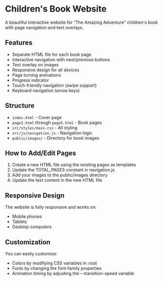 # Children's Book Website

A beautiful interactive website for "The Amazing Adventure" children's book with page navigation and text overlays.

## Features

- Separate HTML file for each book page
- Interactive navigation with next/previous buttons
- Text overlay on images
- Responsive design for all devices
- Page turning animations
- Progress indicator
- Touch-friendly navigation (swipe support)
- Keyboard navigation (arrow keys)

## Structure

- `index.html` - Cover page
- `page1.html` through `page5.html` - Book pages
- `src/styles/main.css` - All styling
- `src/js/navigation.js` - Navigation logic
- `public/images/` - Directory for book images

## How to Add/Edit Pages

1. Create a new HTML file using the existing pages as templates
2. Update the TOTAL_PAGES constant in navigation.js
3. Add your images to the public/images directory
4. Update the text content in the new HTML file

## Responsive Design

The website is fully responsive and works on:
- Mobile phones
- Tablets
- Desktop computers

## Customization

You can easily customize:
- Colors by modifying CSS variables in :root
- Fonts by changing the font-family properties
- Animation timing by adjusting the --transition-speed variable